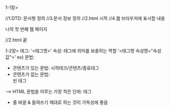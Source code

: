 1-1장>
<!--기본 구조-->
<!DOCTYPE html>                //1.DTD: 문서형 정의
<html lang="ko">
    //3.문서 정보 정의
    <head>                                                         //2.html 시작
        <meta charset="UTF-8">     <!--meta 태그는 메타데이터 정의하는데 사용-->
        <meta http-equiv="X-UA-Compatible" content="IE=edge">
        <meta name="viewport" content="width=device-width, initial-scale=1.0">
        <title>My first Web Page!</title>     <!--HTML 문서제목-->
    </head>
    //4.웹 브라우저에 표시할 내용
    <body>
        <!--웹 페이지에 표시할 내용 적기-->
        <p>나의 첫 번째 웹 페이지</p>
    </body>                                                        //2.html 끝
</html>


1-2장>
태그: '<태그명>'
속성: 태그에 의미를 보충하는 역할 '<태그명 속성명="속성값">' ex)<html lang="ko">
문법:
- 콘텐츠가 있는 문법: <title>My first Web Page!</title> 시작테크/콘텐츠/종료테그
- 콘텐츠가 없는 문법: <br> 빈 테그

--> HTML 문법을 이루는 가장 작은 단위: 태그

- 줄 바꿈 & 들여쓰기 제대로 하는 것이 가독성에 좋음 
<html lang="ko">
    <head>
        <!--head 내용 생략-->
    </head>
    <body>
        <!--body 내용 생략-->
    </body>
</html>